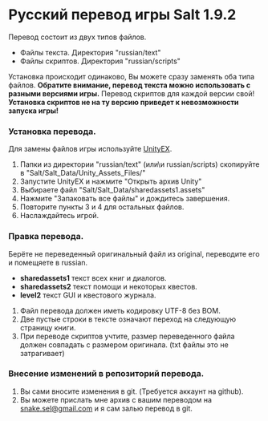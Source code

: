 # Русский перевод игры Salt 1.9.2

Перевод состоит из двух типов файлов.
* Файлы текста. Директория "russian/text"
* Файлы скриптов. Директория "russian/scripts"

Установка происходит одинаково, Вы можете сразу заменять оба типа файлов.
**Обратите внимание, перевод текста можно использовать с разными версиями игры.**
Перевод скриптов для каждой версии свой! **Установка скриптов не на ту версию приведет к невозможности запуска игры!**

### Установка перевода.
Для замены файлов игры используйте [UnityEX](http://www.zoneofgames.ru/forum/index.php?showtopic=36240).

1. Папки из директории "russian/text" (или\и russian/scripts) скопируйте в "Salt/Salt_Data/Unity_Assets_Files/"
2. Запустите UnityEX и нажмите "Открыть архив Unity"
3. Выбираете файл "Salt/Salt_Data/sharedassets1.assets"
4. Нажмите "Запаковать все файлы" и дождитесь завершения.
5. Повторите пункты 3 и 4 для остальных файлов.
6. Наслаждайтесь игрой.

### Правка перевода.
Берёте не переведенный оригинальный файл из original, переводите его и помещяете в russian.

* **sharedassets1** текст всех книг и диалогов.
* **sharedassets2** текст помощи и некоторых квестов.
* **level2** текст GUI и квестового журнала.

1. Файл перевода должен иметь кодировку UTF-8 без BOM.
2. Две пустые строки в тексте означают переход на следующую страницу книги.
3. При переводе скриптов учтите, размер переведенного файла должен совпадать с размером оригинала. (txt файлы это не затрагивает)

### Внесение изменений в репозиторий перевода.
1. Вы сами вносите изменения в git. (Требуется аккаунт на github).
2. Вы можете прислать мне архив с вашим переводом на snake.sel@gmail.com и я сам залью перевод в git.

